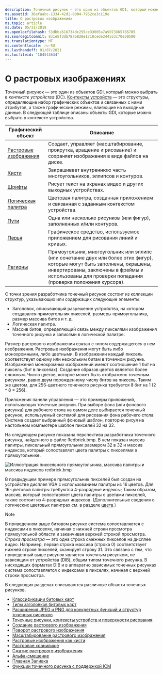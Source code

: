 ```yaml
---
description: Точечный рисунок — это один из объектов GDI, который можно выбрать в контексте устройства (DC).
ms.assetid: 36afaabc-1334-42d1-8004-7952ce3c119e
title: О растровых изображениях
ms.topic: article
ms.date: 05/31/2018
ms.openlocfilehash: 53dbba516734dc255ce33005a7a9073865765785
ms.sourcegitcommit: 831e8f3db78ab820e1710cede244553c70e50500
ms.translationtype: MT
ms.contentlocale: ru-RU
ms.lasthandoff: 01/07/2021
ms.locfileid: "104543634"
---
```

# <a name="about-bitmaps"></a>О растровых изображениях

Точечный рисунок — это один из объектов GDI, который можно выбрать в *контексте устройства* (DC). [Контексты устройств](device-contexts.md) — это структуры, определяющие набор графических объектов и связанных с ними атрибутов, а также графические режимы, влияющие на выходные данные. В следующей таблице описаны объекты GDI, которые можно выбрать в контексте устройства.



| Графический объект                         | Описание                                                                                                                                                                                          |
|----------------------------------------|------------------------------------------------------------------------------------------------------------------------------------------------------------------------------------------------------|
| [Растровые изображения](bitmaps.md)                 | Создает, управляет (масштабирование, прокрутка, вращение и рисование) и сохраняет изображения в виде файлов на диске.                                                                                                       |
| [Кисти](brushes.md)                 | Закрашивает внутреннюю часть многоугольников, эллипсов и контуров.                                                                                                                                                |
| [Шрифты](fonts-and-text.md)            | Рисует текст на экранах видео и других выходных устройствах.                                                                                                                                               |
| [Логическая палитра](logical-palette.md) | Цветовая палитра, созданная приложением и связанная с заданным контекстом устройства.                                                                                                                |
| [Пути](paths.md)                     | Одна или несколько рисунков (или фигур), заполненных и/или контуров.                                                                                                                                     |
| [Перья](pens.md)                       | Графическое средство, используемое приложением для рисования линий и кривых.                                                                                                                                   |
| [Регионы](regions.md)                 | Прямоугольник, многоугольник или эллипс (или сочетание двух или более этих фигур), которые могут быть заполнены, окрашены, инвертированы, заключены в фреймы и использованы для проверки попадания (проверка положения курсора). |



 

С точки зрения разработчика точечный рисунок состоит из коллекции структур, указывающих или содержащих следующие элементы:

-   Заголовок, описывающий разрешение устройства, на котором создавался прямоугольник пикселей, размеры прямоугольника, размер массива битов и т. д.
-   Логическая палитра.
-   Массив битов, определяющий связь между пикселями изображения точечного рисунка и записями в логической палитре.

Размер растрового изображения связан с типом содержащегося в нем изображения. Растровые изображения могут быть либо монохромными, либо цветными. В изображении каждый пиксель соответствует одному или нескольким битам в точечном рисунке. Изображения монохромных изображений имеют соотношение 1 бит на пиксель (бит в пикселах). Создание образов цветов является более сложным. Число цветов, которое может быть отображено точечным рисунком, равно двум порожденному числу битов на пиксель. Таким же цветом, для 256-цветного точечного рисунка требуется 8 бит на 1 (2 ^ 8 = 256).

Приложения панели управления — это примеры приложений, использующих точечные рисунки. При выборе фона (или фонового рисунка) для рабочего стола на самом деле выбирается точечный рисунок, используемый системой для рисования фона рабочего стола. Система создает выбранный фоновый шаблон, повторно рисуя на настольном компьютере шаблон пикселей 32 на 32.

На следующем рисунке показана перспектива разработчика точечного рисунка, найденного в файле Redbrick.bmp. В нем показан массив палитры, пиксельный прямоугольник размером 32 в 32 и массив индексов, который сопоставляет цвета палитры с пикселями в прямоугольнике.

![Иллюстрация пиксельного прямоугольника, массива палитры и массива индексов redbrick.bmp](images/csbmp-01.png)

В предыдущем примере прямоугольник пикселей был создан на устройстве дисплея VGA с использованием палитры из 16 цветов. Для 16-цветовой палитры требуются 4-разрядные индексы; Таким образом, массив, который сопоставляет цвета палитры с цветами пикселей, также состоит из 4-разрядных индексов. (Дополнительные сведения о логических цветовых палитрах см. в разделе [цвета](colors.md).)

> [!Note]
>
> В приведенном выше битовом рисунке система сопоставляется с индексами в пикселях, начиная с нижней строки просмотра прямоугольной области и заканчивая верхней строкой просмотра. *Строка просмотра* — это одна строка смежных пикселов на дисплее видео. Например, первая строка массива (строка 0) соответствует нижней строке пикселей, сканирует строку 31. Это связано с тем, что приведенный выше рисунок является точечным рисунком, не зависящим от устройства (DIB), общим типом точечного рисунка. В нисходящих форматах DIB и в аппаратно зависимых точечных рисунках система сопоставляется с индексами в пикселях, начиная с верхней строки просмотра.

 

В следующих разделах описываются различные области точечных рисунков.

-   [Классификации битовых карт](bitmap-classifications.md)
-   [Типы заголовков битовых карт](bitmap-header-types.md)
-   [Расширения JPEG и PNG для конкретных функций и структур точечных рисунков](jpeg-and-png-extensions-for-specific-bitmap-functions-and-structures.md)
-   [Точечные рисунки, контексты устройств и поверхности рисования](bitmaps--device-contexts--and-drawing-surfaces.md)
-   [Создание растрового изображения](bitmap-creation.md)
-   [Поворот растрового изображения](bitmap-rotation.md)
-   [Масштабирование растрового изображения](bitmap-scaling.md)
-   [Растровые изображения как кисти](bitmaps-as-brushes.md)
-   [Растровое хранилище](bitmap-storage.md)
-   [Сжатие растрового изображения](bitmap-compression.md)
-   [Альфа-смешение](alpha-blending.md)
-   [Плавная Заливка](smooth-shading.md)
-   [Функции точечного рисунка с поддержкой ICM](icm-enabled-bitmap-functions.md)

 

 



